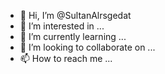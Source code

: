 - 👋 Hi, I’m @SultanAlrsgedat
- 👀 I’m interested in ...
- 🌱 I’m currently learning ...
- 💞️ I’m looking to collaborate on ...
- 📫 How to reach me ...

<!---
SultanAlrsgedat/SultanAlrsgedat is a ✨ special ✨ repository because its `README.md` (this file) appears on your GitHub profile.
You can click the Preview link to take a look at your changes.
--->
